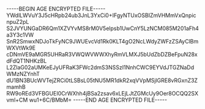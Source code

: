 -----BEGIN AGE ENCRYPTED FILE-----
YWdlLWVuY3J5cHRpb24ub3JnL3YxCi0+IFgyNTUxOSBIZmVHMmVxQnpicnpuZ2pL
S2JVYUNGaDR6Qm1XZVYvMS8rM0V5elpsb1UwCnY5LzNCM085M201aFh4a3Y3c1VW
SnR2SmwxNDJoTkFyNC9JWUEvcVd1Rk0KLT4gO2NcLWdyZWFzZSAyClBmWXVtWk9E
cDNmVE9aMGR5UHRaR3VWQWVWWXhyRmVLMXJ5bUdZbDZBeFpuN28xdFdQT1NHKzBL
L2ZlaG02aUMKeEJyUFRaK3FWc2dmS3NSSzI1NnhCWC9EYVdJTGZNaDdWMzNZYnhT
dU1BN3BUcWVTejZRCi0tLSBsL05tNU5MR1dkR2xqVVpMSjlGRE8vRGxnZ3ZmamhB
RW9oREd3VFBGUEI0CrWXhh4jBSa2zsav6xLEjLJtZGMcUy9Oer8OCQQ2SXvml+CM
wu1+6C/BMbM=
-----END AGE ENCRYPTED FILE-----
